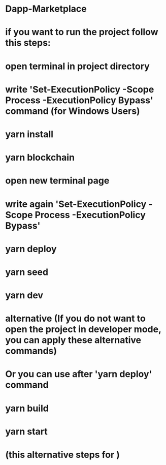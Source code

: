 # Dapp-Marketplace

# if you want to run the project follow this steps:

# open terminal in project directory
# write 'Set-ExecutionPolicy -Scope Process -ExecutionPolicy Bypass' command (for Windows Users)
# yarn install
# yarn blockchain
# 
# open new terminal page 
# write again 'Set-ExecutionPolicy -Scope Process -ExecutionPolicy Bypass'
# yarn deploy
# yarn seed
# yarn dev
# 
# alternative (If you do not want to open the project in developer mode, you can apply these alternative commands)
#
# Or you can use after 'yarn deploy' command
# yarn build 
# yarn start
# (this alternative steps for )
